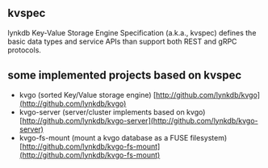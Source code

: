 ## kvspec

lynkdb Key-Value Storage Engine Specification (a.k.a., kvspec) defines the basic data types and service APIs than support both REST and gRPC protocols.


## some implemented projects based on kvspec

* kvgo (sorted Key/Value storage engine) [http://github.com/lynkdb/kvgo](http://github.com/lynkdb/kvgo)
* kvgo-server (server/cluster implements based on kvgo) [http://github.com/lynkdb/kvgo-server](http://github.com/lynkdb/kvgo-server)
* kvgo-fs-mount (mount a kvgo database as a FUSE filesystem) [http://github.com/lynkdb/kvgo-fs-mount](http://github.com/lynkdb/kvgo-fs-mount)

